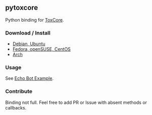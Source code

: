 ## pytoxcore

Python binding for [ToxCore](https://github.com/irungentoo/toxcore).

### Download / Install

* [Debian, Ubuntu](http://software.opensuse.org/download.html?project=home:antonbatenev:tox&package=python-toxcore)
* [Fedora, openSUSE, CentOS](http://software.opensuse.org/download.html?project=home:antonbatenev:tox&package=python-toxcore)
* [Arch](http://software.opensuse.org/download.html?project=home:antonbatenev:tox&package=python-toxcore)

### Usage

See [Echo Bot Example](https://github.com/abbat/pytoxcore/tree/master/examples).

### Contribute

Binding not full. Feel free to add PR or Issue with absent methods or callbacks.
